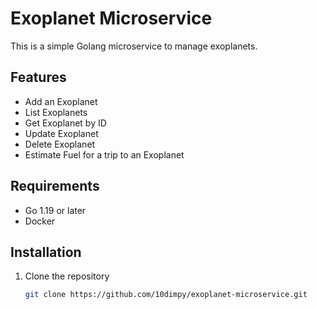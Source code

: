 # Exoplanet Microservice

This is a simple Golang microservice to manage exoplanets.

## Features

- Add an Exoplanet
- List Exoplanets
- Get Exoplanet by ID
- Update Exoplanet
- Delete Exoplanet
- Estimate Fuel for a trip to an Exoplanet

## Requirements

- Go 1.19 or later
- Docker

## Installation

1. Clone the repository
   ```sh
   git clone https://github.com/10dimpy/exoplanet-microservice.git
